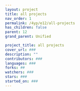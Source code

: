 ```yaml
---
layout: project
title: all projects
nav_order: 1
permalink: /4yp/e12/all-projects
has_children: false
parent: 12
grand_parent: Unified

project_title: all projects
cover_url: ###
description: ""
contributors: ###
languages: ###
forks: ##
watchers: ###
stars: ###
started_on: ###
---
```

    